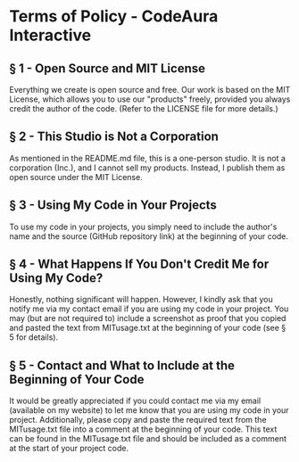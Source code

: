 # Terms of Policy - CodeAura Interactive

## § 1 - Open Source and MIT License
Everything we create is open source and free. Our work is based on the MIT License, which allows you to use our "products" freely, provided you always credit the author of the code. (Refer to the LICENSE file for more details.)

## § 2 - This Studio is Not a Corporation
As mentioned in the README.md file, this is a one-person studio. It is not a corporation (Inc.), and I cannot sell my products. Instead, I publish them as open source under the MIT License.

## § 3 - Using My Code in Your Projects
To use my code in your projects, you simply need to include the author's name and the source (GitHub repository link) at the beginning of your code.

## § 4 - What Happens If You Don't Credit Me for Using My Code?
Honestly, nothing significant will happen. However, I kindly ask that you notify me via my contact email if you are using my code in your project. You may (but are not required to) include a screenshot as proof that you copied and pasted the text from MITusage.txt at the beginning of your code (see § 5 for details).

## § 5 - Contact and What to Include at the Beginning of Your Code
It would be greatly appreciated if you could contact me via my email (available on my website) to let me know that you are using my code in your project. Additionally, please copy and paste the required text from the MITusage.txt file into a comment at the beginning of your code. This text can be found in the MITusage.txt file and should be included as a comment at the start of your project code.

